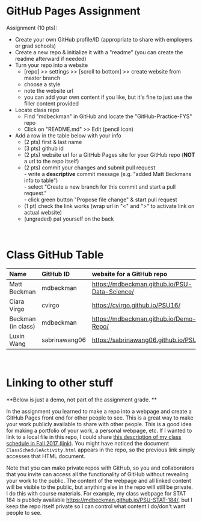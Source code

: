 # GitHub Pages Assignment

Assignment (10 pts):
- Create your own GitHub profile/ID (appropriate to share with employers or grad schools)  
- Create a new repo & initialize it with a "readme" (you can create the readme afterward if needed)  
- Turn your repo into a website  
    - [repo] >> settings >> [scroll to bottom] >> create website from master branch  
    - choose a style  
    - note the website url  
    - you can add your own content if you like, but it's fine to just use the filler content provided  
- Locate class repo
    - Find "mdbeckman" in GitHub and locate the "GitHub-Practice-FYS" repo
    - Click on "README.md" >> Edit (pencil icon)
- Add a row in the table below with your info  
    - (2 pts) first & last name  
    - (3 pts) github id  
    - (2 pts) website url for a GitHub Pages site for your GitHub repo (**NOT** a url to the repo itself)
    - (2 pts) commit your changes and submit pull request   
            - write a **descriptive** commit message (e.g. "added Matt Beckmans info to table")  
            - select "Create a new branch for this commit and start a pull request."   
            - click green button "Propose file change" & start pull request  
    - (1 pt) check the link works (wrap url in "<" and ">" to activate link on actual website)  
    - (ungraded) pat yourself on the back   

<br>

# Class GitHub Table

|Name                   |GitHub ID         |website for a GitHub repo  |  
|:----------------------|:-----------------|:--------------------------|  
| Matt Beckman    | mdbeckman      | <https://mdbeckman.github.io/PSU-Data-Science/>   |   
| Ciara Virgo     | cvirgo         |  https://cvirgo.github.io/PSU16/                  |
| Beckman (in class) | mdbeckman | https://mdbeckman.github.io/Demo-Repo/
| Luxin Wang      | sabrinawang06  |<https://sabrinawang06.github.io/PSU16/>           |
<br>

# Linking to other stuff 

**Below is just a demo, not part of the assignment grade. **

In the assignment you learned to make a repo into a webpage and create a GitHub Pages front end for other people to see.  This is a great way to make your work publicly available to share with other people.  This is a good idea for making a portfolio of your work, a personal webpage, etc.  If I wanted to link to a local file in this repo, I could share [this description of my class schedule in Fall 2017 (link)](ClassScheduleActivity.html).  You might have noticed the document `ClassScheduleActivity.html` appears in the repo, so the previous link simply accesses that HTML document.  

Note that you can make private repos with GitHub, so you and collaborators that you invite can access all the functionality of GitHub without revealing your work to the public.  The content of the webpage and all linked content will be visible to the public, but anything else in the repo will still be private.  I do this with course materials.  For example, my class webpage for STAT 184 is publicly available <https://mdbeckman.github.io/PSU-STAT-184/>, but I keep the repo itself private so I can control what content I do/don't want people to see.

